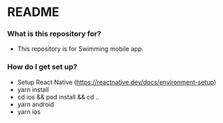 # README

### What is this repository for?

- This repository is for Swimming mobile app.

### How do I get set up?

- Setup React Native (https://reactnative.dev/docs/environment-setup)
- yarn install
- cd ios && pod install && cd ..
- yarn android
- yarn ios
